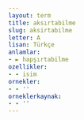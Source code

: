 ```yaml
---
layout: term
title: aksırtabilme
slug: aksirtabilme
letter: A
lisan: Türkçe
anlamlar:
- ► hapşırtabilme
ozellikler:
- - isim
ornekler:
- - ''
orneklerkaynak:
- - ''
---
```

